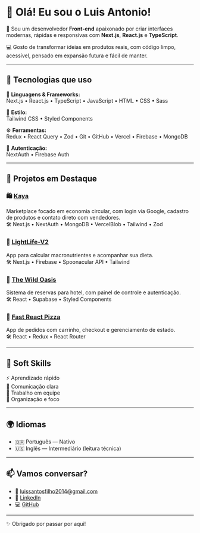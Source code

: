 # 👋 Olá! Eu sou o Luis Antonio!

🎯 Sou um desenvolvedor **Front-end** apaixonado por criar interfaces modernas, rápidas e responsivas com **Next.js**, **React.js** e **TypeScript**.

💻 Gosto de transformar ideias em produtos reais, com código limpo, acessível, pensado em expansão futura e fácil de manter.

---

## 🚀 Tecnologias que uso

🧠 **Linguagens & Frameworks:**  
Next.js • React.js • TypeScript • JavaScript • HTML • CSS • Sass

🎨 **Estilo:**  
Tailwind CSS • Styled Components

⚙️ **Ferramentas:**  
Redux • React Query • Zod • Git • GitHub • Vercel • Firebase • MongoDB

🔐 **Autenticação:**  
NextAuth • Firebase Auth

---

## 🧩 Projetos em Destaque

### 🛍️ [Kaya](https://github.com/luisantoniofilho/kaya)
Marketplace focado em economia circular, com login via Google, cadastro de produtos e contato direto com vendedores.  
🛠️ Next.js • NextAuth • MongoDB • VercelBlob • Tailwind • Zod

### 🥦 [LightLife-V2](https://github.com/luisantoniofilho/lightlife-v2)
App para calcular macronutrientes e acompanhar sua dieta.  
🛠️ Next.js • Firebase • Spoonacular API • Tailwind

### 🏨 [The Wild Oasis](https://github.com/luisantoniofilho/the-wild-oasis)
Sistema de reservas para hotel, com painel de controle e autenticação.  
🛠️ React • Supabase • Styled Components

### 🍕 [Fast React Pizza](https://github.com/luisantoniofilho/fast-react-pizza)
App de pedidos com carrinho, checkout e gerenciamento de estado.  
🛠️ React • Redux • React Router

---

## 🧠 Soft Skills

⚡ Aprendizado rápido  
💬 Comunicação clara  
🤝 Trabalho em equipe  
🧩 Organização e foco

---

## 🌍 Idiomas

- 🇧🇷 Português — Nativo  
- 🇺🇸 Inglês — Intermediário (leitura técnica)

---

## 📫 Vamos conversar?

- 📧 [luissantosfilho2014@gmail.com](mailto:luissantosfilho2014@gmail.com)  
- 💼 [LinkedIn](https://www.linkedin.com/in/luis-antonio-497180299/)  
- 💻 [GitHub](https://github.com/luisantoniofilho)

---

✨ Obrigado por passar por aqui!
